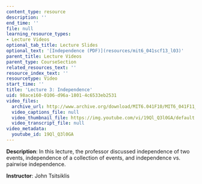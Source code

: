 ```yaml
---
content_type: resource
description: ''
end_time: ''
file: null
learning_resource_types:
- Lecture Videos
optional_tab_title: Lecture Slides
optional_text: '[Independence (PDF)](resources/mit6_041scf13_l03)'
parent_title: Lecture Videos
parent_type: CourseSection
related_resources_text: ''
resource_index_text: ''
resourcetype: Video
start_time: ''
title: 'Lecture 3: Independence'
uid: 98ace160-0106-d96a-1801-4c6533eb2531
video_files:
  archive_url: http://www.archive.org/download/MIT6.041F10/MIT6_041F11_lec03_300k.mp4
  video_captions_file: null
  video_thumbnail_file: https://img.youtube.com/vi/19Ql_Q3l0GA/default.jpg
  video_transcript_file: null
video_metadata:
  youtube_id: 19Ql_Q3l0GA
---
```


**Description**: In this lecture, the professor discussed independence of two events, independence of a collection of events, and independence vs. pairwise independence.

**Instructor**: John Tsitsiklis